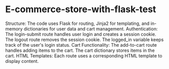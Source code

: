 # E-commerce-store-with-flask-test

Structure: The code uses Flask for routing, Jinja2 for templating, and in-memory dictionaries for user data and cart management.
Authentication: The login-submit route handles user login and creates a session cookie. The logout route removes the session cookie. The logged_in variable keeps track of the user's login status.
Cart Functionality: The add-to-cart route handles adding items to the cart. The cart dictionary stores items in the cart.
HTML Templates: Each route uses a corresponding HTML template to display content.
